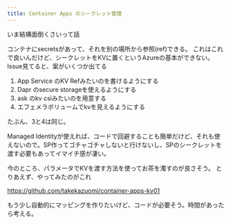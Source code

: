 ```yaml
---
title: Container Apps のシークレット管理
---
```


いま結構面倒くさいって話

コンテナにsecretsがあって、それを別の場所から参照(ref)できる。
これはこれで良いんだけど、シークレットをKVに置くというAzureの基本ができない。
Issue見てると、案がいくつか出てる

1. App Service のKV Refみたいのを書けるようにする
2. Dapr のsecure storageを使えるようにする
3. ask のkv csiみたいのを用意する
4. エフェメラボリュームでkvを見えるようにする

たぶん、3と4は同じ。

Managed Identityが使えれば、コードで回避することも簡単だけど、それも使えないので。SP作ってゴチャゴチャしないと行けないし、SPのシークレットを渡す必要もあってイマイチ感が凄い。

今のところ、パラメータでKVを渡す方法を使ってお茶を濁すのが良さそう。
とりあえず、やってみたのがこれ

https://github.com/takekazuomi/container-apps-kv01

もう少し自動的にマッピングを作りたいけど、コードが必要そう。時間があったら考える。
